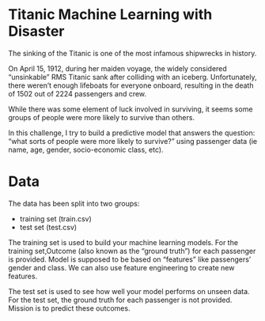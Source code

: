 # Titanic Machine Learning with Disaster
The sinking of the Titanic is one of the most infamous shipwrecks in history.

On April 15, 1912, during her maiden voyage, the widely considered “unsinkable” RMS Titanic sank after colliding with an iceberg. Unfortunately, there weren’t enough lifeboats for everyone onboard, resulting in the death of 1502 out of 2224 passengers and crew.

While there was some element of luck involved in surviving, it seems some groups of people were more likely to survive than others.

In this challenge, I try to build a predictive model that answers the question: “what sorts of people were more likely to survive?” using passenger data (ie name, age, gender, socio-economic class, etc).

# Data

The data has been split into two groups:

* training set (train.csv)
* test set (test.csv)

The training set is used to build your machine learning models. For the training set,Outcome (also known as the “ground truth”) for each passenger is provided. Model is supposed to be based on “features” like passengers’ gender and class. We can also use feature engineering to create new features.

The test set is used to see how well your model performs on unseen data. For the test set, the ground truth for each passenger is not provided. Mission is to predict these outcomes. 
